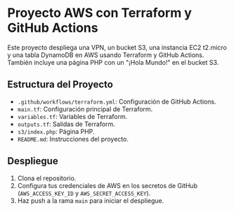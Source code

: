 # Proyecto AWS con Terraform y GitHub Actions

Este proyecto despliega una VPN, un bucket S3, una instancia EC2 t2.micro y una tabla DynamoDB en AWS usando Terraform y GitHub Actions. También incluye una página PHP con un "¡Hola Mundo!" en el bucket S3.

## Estructura del Proyecto

- `.github/workflows/terraform.yml`: Configuración de GitHub Actions.
- `main.tf`: Configuración principal de Terraform.
- `variables.tf`: Variables de Terraform.
- `outputs.tf`: Salidas de Terraform.
- `s3/index.php`: Página PHP.
- `README.md`: Instrucciones del proyecto.

## Despliegue

1. Clona el repositorio.
2. Configura tus credenciales de AWS en los secretos de GitHub (`AWS_ACCESS_KEY_ID` y `AWS_SECRET_ACCESS_KEY`).
3. Haz push a la rama `main` para iniciar el despliegue.
